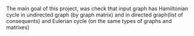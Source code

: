 The main goal of this project, was check that input graph has Hamiltonian cycle in undirected graph (by graph matrix)
and in directed graph(list of consequents) and Eulerian cycle (on the same types of graphs and matrixes)
